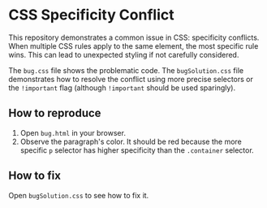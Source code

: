 # CSS Specificity Conflict

This repository demonstrates a common issue in CSS: specificity conflicts.  When multiple CSS rules apply to the same element, the most specific rule wins. This can lead to unexpected styling if not carefully considered.

The `bug.css` file shows the problematic code. The `bugSolution.css` file demonstrates how to resolve the conflict using more precise selectors or the `!important` flag (although `!important` should be used sparingly).

## How to reproduce

1. Open `bug.html` in your browser.
2. Observe the paragraph's color. It should be red because the more specific `p` selector has higher specificity than the `.container` selector.

## How to fix

Open `bugSolution.css` to see how to fix it.